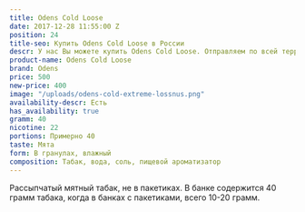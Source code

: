 ```yaml
---
title: Odens Cold Loose
date: 2017-12-28 11:55:00 Z
position: 24
title-seo: Купить Odens Cold Loose в России
descr: У нас Вы можете купить Odens Cold Loose. Отправляем по всей территории России.
product-name: Odens Cold Loose
brand: Odens
price: 500
new-price: 400
image: "/uploads/odens-cold-extreme-lossnus.png"
availability-descr: Есть
has_availability: true
gramm: 40
nicotine: 22
portions: Примерно 40
taste: Мята
form: В гранулах, влажный
composition: Табак, вода, соль, пищевой ароматизатор
---
```


Рассыпчатый мятный табак, не в пакетиках. В банке содержится 40 грамм табака, когда в банках с пакетиками, всего 10-20 грамм. 